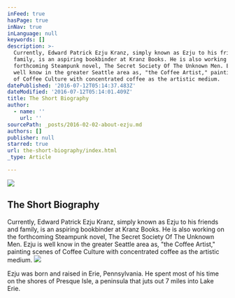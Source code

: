 ```yaml
---
inFeed: true
hasPage: true
inNav: true
inLanguage: null
keywords: []
description: >-
  Currently, Edward Patrick Ezju Kranz, simply known as Ezju to his friends and
  family, is an aspiring bookbinder at Kranz Books. He is also working on the
  forthcoming Steampunk novel, The Secret Society Of The Unknown Men. Ezju is
  well know in the greater Seattle area as, "the Coffee Artist," painting scenes
  of Coffee Culture with concentrated coffee as the artistic medium.
datePublished: '2016-07-12T05:14:37.483Z'
dateModified: '2016-07-12T05:14:01.409Z'
title: The Short Biography
author:
  - name: ''
    url: ''
sourcePath: _posts/2016-02-02-about-ezju.md
authors: []
publisher: null
starred: true
url: the-short-biography/index.html
_type: Article

---
```

![](https://s3-us-west-2.amazonaws.com/the-grid-img/p/bd515d1119a7f17f6d4bc2663ba855a1cc1bd456.jpg)

## The Short Biography

Currently, Edward Patrick Ezju Kranz, simply known as Ezju to his friends and family, is an aspiring bookbinder at Kranz Books. He is also working on the forthcoming Steampunk novel, The Secret Society Of The Unknown Men. Ezju is well know in the greater Seattle area as, "the Coffee Artist," painting scenes of Coffee Culture with concentrated coffee as the artistic medium.
![](https://the-grid-user-content.s3-us-west-2.amazonaws.com/f971a36f-75c7-41d2-9515-11b38a56cd4b.jpg)

Ezju was born and raised in Erie, Pennsylvania. He spent most of his time on the shores of Presque Isle, a peninsula that juts out 7 miles into Lake Erie.